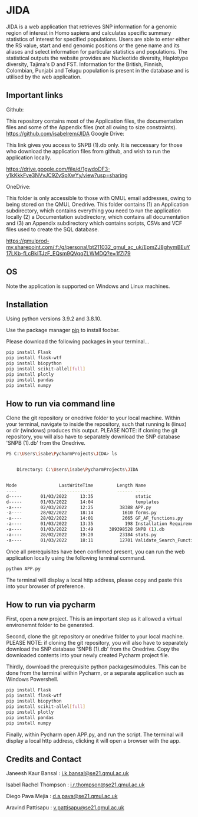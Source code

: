 # JIDA

JIDA is a web application that retrieves SNP information for a genomic region of interest in Homo sapiens and calculates specific summary statistics of interest for specified populations. Users are able to enter either the RS value, start and end genomic positions or the gene name and its aliases and select information for particular statistics and populations. The statistical outputs the website provides are Nucleotide diversity, Haplotype diversity, Tajima's D and FST. Information for the British, Finnish, Colombian, Punjabi and Telugu population is present in the database and is utilised by the web application. 

## Important links
Github:

This repository contains most of the Application files, the documentation files and some of the Appendix files (not all owing to size constraints).
https://github.com/isabelrem/JIDA
Google Drive:

This link gives you access to SNPB (1).db only. It is neccessary for those who download the application files from github, and wish to run the application locally. 

https://drive.google.com/file/d/1gwdoDF3-y1kKkkFve3NVvJC9ZvSpXwYy/view?usp=sharing

OneDrive:

This folder is only accessible to those with QMUL email addresses, owing to being stored on the QMUL Onedrive. This folder contains (1) an Application subdirectory, which contains everything you need to run the application locally (2) a Documentation subdirectory, which contains all documentation and (3) an Appendix subdirectory which contains scripts, CSVs and VCF files used to create the SQL database.

https://qmulprod-my.sharepoint.com/:f:/g/personal/bt211032_qmul_ac_uk/EpmZJ8ghymBEuY17LKb-fLcBkITJzF_EQsm9QVqqZLWMDQ?e=1fZi79


## OS
Note the application is supported on Windows and Linux machines.

## Installation

Using python versions 3.9.2 and 3.8.10.

Use the package manager [pip](https://pip.pypa.io/en/stable/) to install foobar.

Please download the following packages in your terminal...

```bash
pip install Flask
pip install flask-wtf
pip install biopython
pip install scikit-allel[full]
pip install plotly
pip install pandas
pip install numpy
```

## How to run via command line
Clone the git repository or onedrive folder to your local machine. Within your terminal, navigate to inside the repository, such that running ls (linux) or dir (windows) produces this output. PLEASE NOTE: if cloning the git repository, you will also have to separately download the SNP database 'SNPB (1).db' from the Onedrive.

```bash
PS C:\Users\isabe\PycharmProjects\JIDA> ls


    Directory: C:\Users\isabe\PycharmProjects\JIDA


Mode                LastWriteTime         Length Name
----                -------------         ------ ----
d-----       01/03/2022     13:35                static
d-----       01/03/2022     14:04                templates
-a----       02/03/2022     12:25          38388 APP.py
-a----       28/02/2022     18:14           1610 forms.py
-a----       28/02/2022     14:01           2665 GF_AF_functions.py
-a----       01/03/2022     13:35            198 Installation Requirements.txt
-a----       01/03/2022     13:49      389398528 SNPB (1).db
-a----       28/02/2022     19:20          23184 stats.py
-a----       01/03/2022     18:11          12701 Validate_Search_Functions.py
```

Once all prerequisites have been confirmed present, you can run the web application locally using the following terminal command.

```bash
python APP.py
```
The terminal will display a local http address, please copy and paste this into your browser of preference. 

## How to run via pycharm

First, open a new project. This is an important step as it allowed a virtual environemnt folder to be generated.

Second, clone the git repository or onedrive folder to your local machine. PLEASE NOTE: if cloning the git repository, you will also have to separately download the SNP database 'SNPB (1).db' from the Onedrive. Copy the downloaded contents into your newly created Pycharm project file.

Thirdly, download the prerequisite python packages/modules. This can be done from the terminal within Pycharm, or a separate application such as Windows Powershell.

```bash
pip install Flask
pip install flask-wtf
pip install biopython
pip install scikit-allel[full]
pip install plotly
pip install pandas
pip install numpy
```


Finally, within Pycharm open APP.py, and run the script.
The terminal will display a local http address, clicking it will open a browser with the app.


## Credits and Contact
Janeesh Kaur Bansal : j.k.bansal@se21.qmul.ac.uk

Isabel Rachel Thompson : i.r.thompson@se21.qmul.ac.uk

Diego Pava Mejia : d.a.pava@se21.qmul.ac.uk

Aravind Pattisapu : v.pattisapu@se21.qmul.ac.uk
